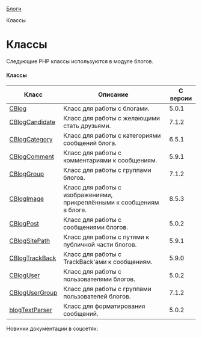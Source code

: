 [Блоги](/api_help/blogs/index.php)

Классы

Классы
======

Следующие PHP классы используются в модуле блогов.

#### Классы

| Класс | Описание | С версии |
| --- | --- | --- |
| [CBlog](/api_help/blogs/classes/cblog/index.php) | Класс для работы с блогами. | 5.0.1 |
| [CBlogCandidate](/api_help/blogs/classes/cblogcandidate/index.php) | Класс для работы с желающими стать друзьями. | 7.1.2 |
| [CBlogCategory](/api_help/blogs/classes/cblogcategory/index.php) | Класс для работы с категориями сообщений блога. | 6.5.1 |
| [CBlogComment](/api_help/blogs/classes/cblogcomment/index.php) | Класс для работы с комментариями к сообщениям. | 5.9.1 |
| [CBlogGroup](/api_help/blogs/classes/cbloggroup/index.php) | Класс для работы с группами блогов. | 7.1.2 |
| [CBlogImage](/api_help/blogs/classes/cblogimage/index.php) | Класс для работы с изображениями, прикреплёнными к сообщениям в блоге. | 8.5.3 |
| [CBlogPost](/api_help/blogs/classes/cblogpost/index.php) | Класс для работы с сообщениями блогов. | 5.0.2 |
| [CBlogSitePath](/api_help/blogs/classes/cblogsitepath/index.php) | Класс для работы с путями к публичной части блогов. | 5.9.1 |
| [CBlogTrackBack](/api_help/blogs/classes/cblogtrackback/index.php) | Класс для работы с TrackBack'ами к сообщениям. | 5.9.0 |
| [CBlogUser](/api_help/blogs/classes/cbloguser/index.php) | Класс для работы с пользователями блогов. | 5.0.2 |
| [CBlogUserGroup](/api_help/blogs/classes/cblogusergroup/index.php) | Класс для работы с группами пользователей блогов. | 7.1.2 |
| [blogTextParser](/api_help/blogs/classes/blogtextparser/index.php) | Класс для форматирования сообщений. | 5.0.2 |

Новинки документации в соцсетях: